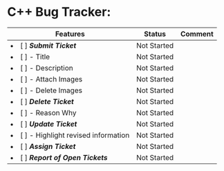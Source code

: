# C++ Bug Tracker:

| **Features** | **Status** | **Comment** |
| ------------- | ------------- | ------------- |
| <li> [ ] **_Submit Ticket_** </li> | Not Started | |
| <li> [ ] - Title </li>| Not Started | |
| <li> [ ] - Description </li> | Not Started | | 
| <li> [ ] - Attach Images </li> | Not Started | |
| <li> [ ] - Delete Images </li> | Not Started | |
| <li> [ ] **_Delete Ticket_** </li> | Not Started | |
| <li> [ ] - Reason Why </li> | Not Started | |
| <li> [ ] **_Update Ticket_** </li> | Not Started | |
| <li> [ ] - Highlight revised information </li> | Not Started | |
| <li> [ ] **_Assign Ticket_** </li> | Not Started | |
| <li> [ ] **_Report of Open Tickets_** </li> | Not Started | |
